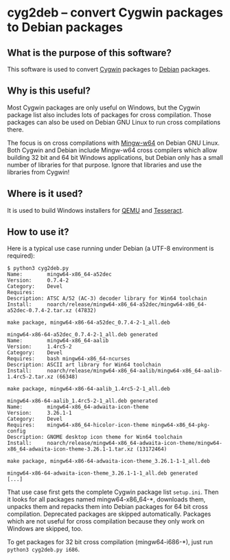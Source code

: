 # cyg2deb – convert Cygwin packages to Debian packages

## What is the purpose of this software?
This software is used to convert [Cygwin](https://cygwin.com/) packages to [Debian](https://www.debian.org/) packages.

## Why is this useful?
Most Cygwin packages are only useful on Windows, but the Cygwin package list also includes lots of packages for cross compilation.
Those packages can also be used on Debian GNU Linux to run cross compilations there.

The focus is on cross compilations with [Mingw-w64](https://mingw-w64.org/) on Debian GNU Linux.
Both Cygwin and Debian include Mingw-w64 cross compilers which allow building 32 bit and 64 bit Windows applications,
but Debian only has a small number of libraries for that purpose. Ignore that libraries and use the libraries from Cygwin!

## Where is it used?
It is used to build Windows installers for [QEMU](https://www.qemu.org/) and [Tesseract](https://github.com/tesseract-ocr/tesseract/).

## How to use it?
Here is a typical use case running under Debian (a UTF-8 environment is required):

    $ python3 cyg2deb.py
    Name:        mingw64-x86_64-a52dec
    Version:     0.7.4-2
    Category:    Devel
    Requires:
    Description: ATSC A/52 (AC-3) decoder library for Win64 toolchain
    Install:     noarch/release/mingw64-x86_64-a52dec/mingw64-x86_64-a52dec-0.7.4-2.tar.xz (47832)

    make package, mingw64-x86-64-a52dec_0.7.4-2-1_all.deb

    mingw64-x86-64-a52dec_0.7.4-2-1_all.deb generated
    Name:        mingw64-x86_64-aalib
    Version:     1.4rc5-2
    Category:    Devel
    Requires:    bash mingw64-x86_64-ncurses
    Description: ASCII art library for Win64 toolchain
    Install:     noarch/release/mingw64-x86_64-aalib/mingw64-x86_64-aalib-1.4rc5-2.tar.xz (66348)

    make package, mingw64-x86-64-aalib_1.4rc5-2-1_all.deb

    mingw64-x86-64-aalib_1.4rc5-2-1_all.deb generated
    Name:        mingw64-x86_64-adwaita-icon-theme
    Version:     3.26.1-1
    Category:    Devel
    Requires:    mingw64-x86_64-hicolor-icon-theme mingw64-x86_64-pkg-config
    Description: GNOME desktop icon theme for Win64 toolchain
    Install:     noarch/release/mingw64-x86_64-adwaita-icon-theme/mingw64-x86_64-adwaita-icon-theme-3.26.1-1.tar.xz (13172464)

    make package, mingw64-x86-64-adwaita-icon-theme_3.26.1-1-1_all.deb

    mingw64-x86-64-adwaita-icon-theme_3.26.1-1-1_all.deb generated
    [...]

That use case first gets the complete Cygwin package list `setup.ini`.
Then it looks for all packages named mingw64-x86_64-*, downloads them,
unpacks them and repacks them into Debian packages for 64 bit cross compilation.
Deprecated packages are skipped automatically.
Packages which are not useful for cross compilation because they only work on
Windows are skipped, too.

To get packages for 32 bit cross compilation (mingw64-i686-*),
just run `python3 cyg2deb.py i686`.

